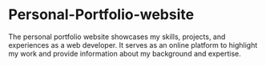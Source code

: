 # Personal-Portfolio-website
The personal portfolio website showcases my skills, projects, and experiences as a web developer. It serves as an online platform to highlight my work and provide information about my background and expertise.
